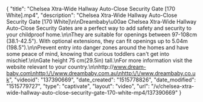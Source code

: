 {
    "title": "Chelsea Xtra-Wide Hallway Auto-Close Security Gate [170 White].mp4",
    "description": "Chelsea Xtra-Wide Hallway Auto-Close Security Gate [170 White]\n\nDreambaby\u00ae Chelsea Xtra-Wide Hallway Auto-Close Security Gates are a perfect way to add safety and security to your childproof home.\n\nThey are suitable for openings between 97-108cm (38.1-42.5\"). With optional extensions, they can fit openings up to 5.04m (198.5\").\n\nPrevent entry into danger zones around the homes and have some peace of mind, knowing that curious toddlers can't get into mischief.\n\nGate height 75 cm(29.5in) tall.\nFor more information visit the website relevant to your country.\n\nhttp:\/\/www.dream-baby.com\nhttp:\/\/www.dreambaby.com.au\nhttp:\/\/www.dreambaby.co.uk",
    "videoid": "137390669",
    "date_created": "1515778826",
    "date_modified": "1515779727",
    "type": "captivate",
    "layout": "video",
    "url": "\/v\/chelsea-xtra-wide-hallway-auto-close-security-gate-170-white-mp4\/137390669"
}